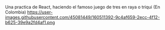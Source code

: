 Una practica de React, haciendo el famoso juego de tres en raya o triqui (En Colombia)
https://user-images.githubusercontent.com/45081449/160511392-9c4af659-2ecc-4f12-b625-39e9a2fd4af1.png

